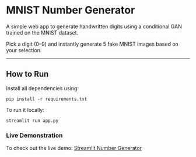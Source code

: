 # MNIST Number Generator 

A simple web app to generate handwritten digits using a conditional GAN trained on the MNIST dataset.

Pick a digit (0–9) and instantly generate 5 fake MNIST images based on your selection.

---

## How to Run

Install all dependencies using:

```
pip install -r requirements.txt
```

To run it locally:

```
streamlit run app.py
```

### Live Demonstration

To check out the live demo:
[Streamlit Number Generator](https://meti-numbergenerator-syedaeman.streamlit.app/)

